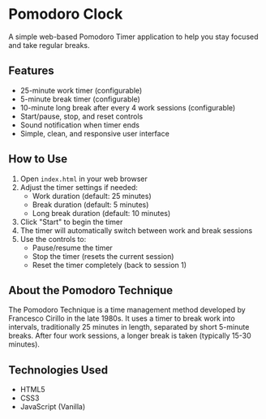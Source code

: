 # Pomodoro Clock

A simple web-based Pomodoro Timer application to help you stay focused and take regular breaks.

## Features

- 25-minute work timer (configurable)
- 5-minute break timer (configurable)
- 10-minute long break after every 4 work sessions (configurable)
- Start/pause, stop, and reset controls
- Sound notification when timer ends
- Simple, clean, and responsive user interface

## How to Use

1. Open `index.html` in your web browser
2. Adjust the timer settings if needed:
   - Work duration (default: 25 minutes)
   - Break duration (default: 5 minutes)
   - Long break duration (default: 10 minutes)
3. Click "Start" to begin the timer
4. The timer will automatically switch between work and break sessions
5. Use the controls to:
   - Pause/resume the timer
   - Stop the timer (resets the current session)
   - Reset the timer completely (back to session 1)

## About the Pomodoro Technique

The Pomodoro Technique is a time management method developed by Francesco Cirillo in the late 1980s. It uses a timer to break work into intervals, traditionally 25 minutes in length, separated by short 5-minute breaks. After four work sessions, a longer break is taken (typically 15-30 minutes).

## Technologies Used

- HTML5
- CSS3
- JavaScript (Vanilla) 